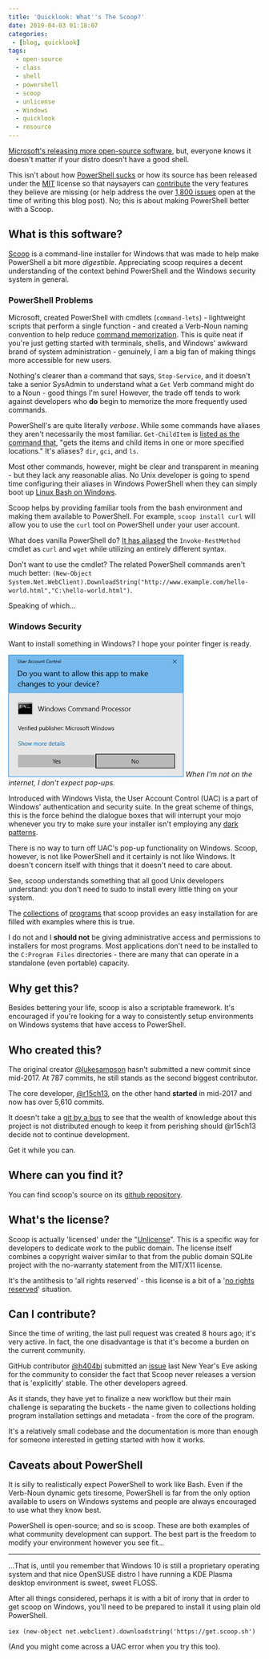 ```yaml
---
title: 'Quicklook: What''s The Scoop?'
date: 2019-04-03 01:18:07
categories:
 - [blog, quicklook]
tags:
  - open-source
  - class
  - shell
  - powershell
  - scoop
  - unlicense
  - Windows
  - quicklook
  - resource
---
```


[Microsoft's releasing more open-source software](https://opensource.microsoft.com/), but, everyone knows it doesn't matter if your distro doesn't have a good shell.

<!-- more -->

This isn't about how [PowerShell sucks](https://outsourcedguru.wordpress.com/2016/02/22/why-powershell-sucks-so-badly/comment-page-1/) or how its source has been released under the [MIT](https://github.com/PowerShell/PowerShell/blob/master/LICENSE.txt) license so that naysayers can [contribute](https://github.com/PowerShell/PowerShell/blob/master/.github/CONTRIBUTING.md) the very features they believe are missing (or help address the over [1,800 issues](https://github.com/PowerShell/PowerShell/issues?q=is%3Aissue+is%3Aopen+sort%3Aupdated-desc) open at the time of writing this blog post). No; this is about making PowerShell better with a Scoop.

## What is this software? ##

[Scoop](https://scoop.sh/) is a command-line installer for Windows that was made to help make PowerShell a bit more *digestible*. Appreciating scoop requires a decent understanding of the context behind PowerShell and the Windows security system in general.

### PowerShell Problems ###

Microsoft, created PowerShell with cmdlets (`command-lets`) - lightweight scripts that perform a single function - and created a Verb-Noun naming convention to help reduce [command memorization](https://docs.microsoft.com/en-us/powershell/scripting/learn/learning-powershell-names?view=powershell-6). This is quite neat if you're just getting started with terminals, shells, and Windows' awkward brand of system administration - genuinely, I am a big fan of making things more accessible for new users.

Nothing's clearer than a command that says, `Stop-Service`, and it doesn't take a senior SysAdmin to understand what a `Get` Verb command might do to a Noun - good things I'm sure! However, the trade off tends to work against developers who **do** begin to memorize the more frequently used commands. 

PowerShell's are quite literally *verbose*. While some commands have aliases they aren't necessarily the most familiar. `Get-ChildItem` is [listed as the command that](https://www.pdq.com/powershell/), "gets the items and child items in one or more specified locations." It's aliases? `dir`, `gci`, and `ls`.

Most other commands, however, might be clear and transparent in meaning - but they lack any reasonable alias. No Unix developer is going to spend time configuring their aliases in Windows PowerShell when they can simply boot up [Linux Bash on Windows](https://docs.microsoft.com/en-us/windows/wsl/install-win10).

Scoop helps by providing familiar tools from the bash environment and making them available to PowerShell. For example, `scoop install curl` will allow you to use the `curl` tool on PowerShell under your user account. 

What does vanilla PowerShell do? [It has aliased](https://superuser.com/questions/344927/powershell-equivalent-of-curl#comment995042_591311) the `Invoke-RestMethod` cmdlet as `curl` and `wget` while utilizing an entirely different syntax.

Don't want to use the cmdlet? The related PowerShell commands aren't much better: 
`(New-Object System.Net.WebClient).DownloadString("http://www.example.com/hello-world.html","C:\hello-world.html")`.

Speaking of which...

### Windows Security ###

Want to install something in Windows? I hope your pointer finger is ready.

![Image of a User Access Control dialogue box on a Windows system.](/assets/images/posts/scoop/uac.jpg) 
*When I'm not on the internet, I don't expect pop-ups.*

Introduced with Windows Vista, the User Account Control (UAC) is a part of Windows' authentication and security suite. In the great scheme of things, this is the force behind the dialogue boxes that will interrupt your mojo whenever you try to make sure your installer isn't employing any [dark patterns](https://en.wikipedia.org/wiki/Dark_pattern).

There is no way to turn off UAC's pop-up functionality on Windows. Scoop, however, is not like PowerShell and it certainly is not like Windows. It doesn't concern itself with things that it doesn't need to care about.

See, scoop understands something that all good Unix developers understand: you don't need to sudo to install every little thing on your system.

The [collections](https://github.com/lukesampson/scoop/tree/master/bucket) of [programs](https://github.com/lukesampson/scoop-extras) that scoop provides an easy installation for are filled with examples where this is true. 

I do not and I **should not** be giving administrative access and permissions to installers for most programs. Most applications don't need to be installed to the `C:Program Files` directories - there are many that can operate in a standalone (even portable) capacity.

## Why get this? ##

Besides bettering your life, scoop is also a scriptable framework. It's encouraged if you're looking for a way to consistently setup environments on Windows systems that have access to PowerShell.

## Who created this? ##

The original creator [@lukesampson](https://github.com/lukesampson) hasn't submitted a new commit since mid-2017. At 787 commits, he still stands as the second biggest contributor.

The core developer, [@r15ch13](https://github.com/lukesampson/scoop/commits?author=r15ch13), on the other hand **started** in mid-2017 and now has over 5,610 commits.

It doesn't take a [git by a bus](https://github.com/tomheon/git_by_a_bus) to see that the wealth of knowledge about this project is not distributed enough to keep it from perishing should @r15ch13 decide not to continue development.

Get it while you can.

## Where can you find it? ##

You can find scoop's source on its [github repository](https://github.com/lukesampson/scoop).

## What's the license? ##

Scoop is actually 'licensed' under the "[Unlicense](https://unlicense.org/)". This is a specific way for developers to dedicate work to the public domain. The license itself combines a copyright waiver similar to that from the public domain SQLite project with the no-warranty statement from the MIT/X11 license.

It's the antithesis to 'all rights reserved' - this license is a bit of a '[no rights reserved](https://creativecommons.org/publicdomain/zero/1.0/)' situation.

## Can I contribute? ##

Since the time of writing, the last pull request was created 8 hours ago; it's very active. In fact, the one disadvantage is that it's become a burden on the current community.

GitHub contributor [@h404bi](https://github.com/h404bi) submitted an [issue](https://github.com/lukesampson/scoop/issues/2939) last New Year's Eve asking for the community to consider the fact that Scoop never releases a version that is 'explicitly' stable. The other developers agreed.

As it stands, they have yet to finalize a new workflow but their main challenge is separating the buckets - the name given to collections holding program installation settings and metadata - from the core of the program. 

It's a relatively small codebase and the documentation is more than enough for someone interested in getting started with how it works.

## Caveats about PowerShell ##

It is silly to realistically expect PowerShell to work like Bash. Even if the Verb-Noun dynamic gets tiresome, PowerShell is far from the only option available to users on Windows systems and people are always encouraged to use what they know best.

PowerShell is open-source; and so is scoop. These are both examples of what community development can support. The best part is the freedom to modify your environment however you see fit...

***

...That is, until you remember that Windows 10 is still a proprietary operating system and that nice OpenSUSE distro I have running a KDE Plasma desktop environment is sweet, sweet FLOSS.

After all things considered, perhaps it is with a bit of irony that in order to get scoop on Windows, you'll need to be prepared to install it using plain old PowerShell.

`iex (new-object net.webclient).downloadstring('https://get.scoop.sh')`

(And you might come across a UAC error when you try this too).